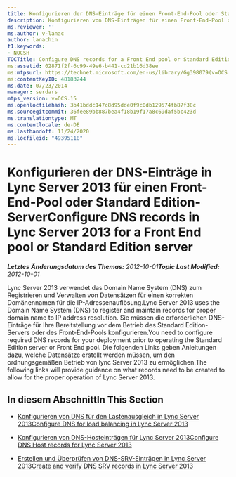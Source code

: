 ```yaml
---
title: Konfigurieren der DNS-Einträge für einen Front-End-Pool oder Standard Edition-Server
description: Konfigurieren von DNS-Einträgen für einen Front-End-Pool oder Standard Edition-Server
ms.reviewer: ''
ms.author: v-lanac
author: lanachin
f1.keywords:
- NOCSH
TOCTitle: Configure DNS records for a Front End pool or Standard Edition server
ms:assetid: 02871f2f-6c99-49e6-b441-cd21b16d38ee
ms:mtpsurl: https://technet.microsoft.com/en-us/library/Gg398079(v=OCS.15)
ms:contentKeyID: 48183244
ms.date: 07/23/2014
manager: serdars
mtps_version: v=OCS.15
ms.openlocfilehash: 3b41bddc147c8d95dde0f9c0db129574fb87f38c
ms.sourcegitcommit: 36fee89bb887bea4f18b19f17a8c69daf5bc423d
ms.translationtype: MT
ms.contentlocale: de-DE
ms.lasthandoff: 11/24/2020
ms.locfileid: "49395118"
---
```

# <a name="configure-dns-records-in-lync-server-2013-for-a-front-end-pool-or-standard-edition-server"></a><span data-ttu-id="29f99-103">Konfigurieren der DNS-Einträge in Lync Server 2013 für einen Front-End-Pool oder Standard Edition-Server</span><span class="sxs-lookup"><span data-stu-id="29f99-103">Configure DNS records in Lync Server 2013 for a Front End pool or Standard Edition server</span></span>

<div data-xmlns="http://www.w3.org/1999/xhtml">

<div class="topic" data-xmlns="http://www.w3.org/1999/xhtml" data-msxsl="urn:schemas-microsoft-com:xslt" data-cs="https://msdn.microsoft.com/">

<div data-asp="https://msdn2.microsoft.com/asp">



</div>

<div id="mainSection">

<div id="mainBody"><span data-ttu-id="29f99-104">

<span> </span></span><span class="sxs-lookup"><span data-stu-id="29f99-104">

<span> </span></span></span>

<span data-ttu-id="29f99-105">_**Letztes Änderungsdatum des Themas:** 2012-10-01_</span><span class="sxs-lookup"><span data-stu-id="29f99-105">_**Topic Last Modified:** 2012-10-01_</span></span>

<span data-ttu-id="29f99-106">Lync Server 2013 verwendet das Domain Name System (DNS) zum Registrieren und Verwalten von Datensätzen für einen korrekten Domänennamen für die IP-Adressenauflösung.</span><span class="sxs-lookup"><span data-stu-id="29f99-106">Lync Server 2013 uses the Domain Name System (DNS) to register and maintain records for proper domain name to IP address resolution.</span></span> <span data-ttu-id="29f99-107">Sie müssen die erforderlichen DNS-Einträge für Ihre Bereitstellung vor dem Betrieb des Standard Edition-Servers oder des Front-End-Pools konfigurieren.</span><span class="sxs-lookup"><span data-stu-id="29f99-107">You need to configure required DNS records for your deployment prior to operating the Standard Edition server or Front End pool.</span></span> <span data-ttu-id="29f99-108">Die folgenden Links geben Anleitungen dazu, welche Datensätze erstellt werden müssen, um den ordnungsgemäßen Betrieb von lync Server 2013 zu ermöglichen.</span><span class="sxs-lookup"><span data-stu-id="29f99-108">The following links will provide guidance on what records need to be created to allow for the proper operation of Lync Server 2013.</span></span>

<div>

## <a name="in-this-section"></a><span data-ttu-id="29f99-109">In diesem Abschnitt</span><span class="sxs-lookup"><span data-stu-id="29f99-109">In This Section</span></span>

  - [<span data-ttu-id="29f99-110">Konfigurieren von DNS für den Lastenausgleich in Lync Server 2013</span><span class="sxs-lookup"><span data-stu-id="29f99-110">Configure DNS for load balancing in Lync Server 2013</span></span>](lync-server-2013-configure-dns-for-load-balancing.md)

  - [<span data-ttu-id="29f99-111">Konfigurieren von DNS-Hosteinträgen für Lync Server 2013</span><span class="sxs-lookup"><span data-stu-id="29f99-111">Configure DNS Host records for Lync Server 2013</span></span>](lync-server-2013-configure-dns-host-records.md)

  - [<span data-ttu-id="29f99-112">Erstellen und Überprüfen von DNS-SRV-Einträgen in Lync Server 2013</span><span class="sxs-lookup"><span data-stu-id="29f99-112">Create and verify DNS SRV records in Lync Server 2013</span></span>](lync-server-2013-create-and-verify-dns-srv-records.md)

<span data-ttu-id="29f99-113"></div>

</div>

<span> </span>

</div>

</div>

</span><span class="sxs-lookup"><span data-stu-id="29f99-113"></div>

</div>

<span> </span>

</div>

</div>

</span></span></div>

